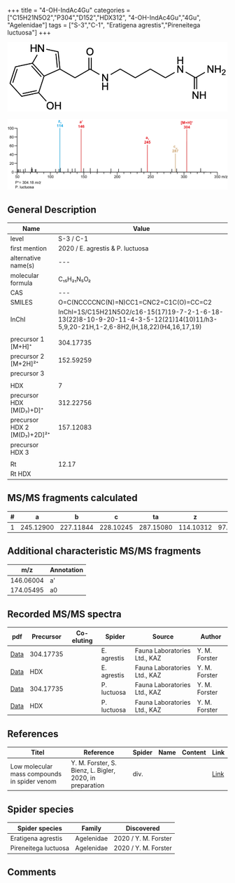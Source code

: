 +++
title = "4-OH-IndAc4Gu"
categories = ["C15H21N5O2","P304","D152","HDX312",
"4-OH-IndAc4Gu","4Gu",
"Agelenidae"]
tags = ["S-3","C-1",
"Eratigena agrestis","Pireneitega luctuosa"]
+++

![](/img/4-OH-IndAc4Gu.png)

![](/img_MSMS/304_4-OH-IndAc4Gu_Pl.png?classes=border)

## General Description

| Name                        | Value                            |
|-----------------------------|----------------------------------|
| level                       | S-3 / C-1                        |
| first mention               | 2020 / E. agrestis & P. luctuosa |
| alternative name(s)         | ---                              |
| molecular formula           | C₁₅H₂₁N₅O₂                       |
| CAS                         | ---                              |
| SMILES | O=C(NCCCCNC(N)=N)CC1=CNC2=C1C(O)=CC=C2  |
| InChI  | InChI=1S/C15H21N5O2/c16-15(17)19-7-2-1-6-18-13(22)8-10-9-20-11-4-3-5-12(21)14(10)11/h3-5,9,20-21H,1-2,6-8H2,(H,18,22)(H4,16,17,19)  |
|                             |                                  |
| precursor 1 [M+H]⁺          | 304.17735                        |
| precursor 2 [M+2H]²⁺        | 152.59259                        |
| precursor 3                 |                                  |
|                             |                                  |
| HDX                         | 7                                |
| precursor HDX   [M(D₇)+D]⁺   | 312.22756                        |
| precursor HDX 2 [M(D₇)+2D]²⁺ | 157.12083                        |
| precursor HDX 3             |                                  |
|                             |                                  |
| Rt                          | 12.17                            |
| Rt HDX                      |                                  |

## MS/MS fragments calculated

| # | a         | b         | c         | ta        | z         | y        | tz        |
|---|-----------|-----------|-----------|-----------|-----------|----------|-----------|
| 1 | 245.12900 | 227.11844 | 228.10245 | 287.15080 | 114.10312 | 97.07657 | 131.12967 |

## Additional characteristic MS/MS fragments

| m/z | Annotation |
|-----|------------|
| 146.06004    | a'   |
| 174.05495    | a0   |

## Recorded MS/MS spectra

| pdf                                              | Precursor | Co-eluting | Spider      | Source                       | Author        |
|--------------------------------------------------|-----------|------------|-------------|------------------------------|---------------|
| [Data](/pdf/E-agrestis/304_4-OH-IndAc4Gu_Ea.pdf) | 304.17735 |            | E. agrestis | Fauna Laboratories Ltd., KAZ | Y. M. Forster |
| [Data](/pdf/E-agrestis/304_4-OH-IndAc4Gu_Ea_HDX.pdf) | HDX|            | E. agrestis | Fauna Laboratories Ltd., KAZ | Y. M. Forster |
| [Data](/pdf/P-luctuosa/304_4-OH-IndAc4Gu_Pl.pdf) | 304.17735 |           | P. luctuosa | Fauna Laboratories Ltd., KAZ | Y. M. Forster |
| [Data](/pdf/P-luctuosa/304_4-OH-IndAc4Gu_Pl_HDX.pdf) | HDX |           | P. luctuosa | Fauna Laboratories Ltd., KAZ | Y. M. Forster |

## References

| Titel | Reference | Spider | Name | Content | Link |
|-------|-----------|--------|------|---------|------|
| Low molecular mass compounds in spider venom      | Y. M. Forster, S. Bienz, L. Bigler, 2020, in preparation          | div.       |   |   | [Link](unknown) |

## Spider species

| Spider species     | Family     | Discovered           |
|--------------------|------------|----------------------|
| Eratigena agrestis | Agelenidae | 2020 / Y. M. Forster |
| Pireneitega luctuosa | Agelenidae | 2020 / Y. M. Forster |

## Comments